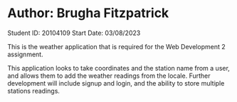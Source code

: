 # Author: Brugha Fitzpatrick
Student ID: 20104109
Start Date: 03/08/2023

This is the weather application that is required for the Web Development 2 assignment.

This application looks to take coordinates and the station name from a user, and allows them to add the weather readings from the locale.
Further development will include signup and login, and the ability to store multiple stations readings.

